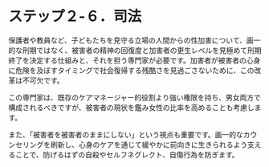 # ステップ２-６．司法

保護者や教員など、子どもたちを見守る立場の人間からの性加害について、画一的な刑期ではなく、被害者の精神の回復度と加害者の更生レベルを見極めて刑期終了を決定する仕組みと、それを担う専門家が必要です。加害者が被害者の心身に危険を及ぼすタイミングで社会復帰する残酷さを見過ごさないために、この改革は不可欠です。

この専門家は、既存のケアマネージャー的役割より強い権限を持ち、男女両方で構成されるべきですが、被害者の現状を鑑み女性の比率を高めることも考慮します。

また、「被害者を被害者のままにしない」という視点も重要です。画一的なカウンセリングを刷新し、心身のケアを通じて緩やかに前向きに生きられるよう支えることで、防げるはずの自殺やセルフネグレクト、自傷行為を防ぎます。
